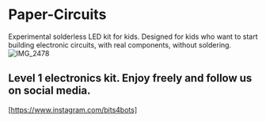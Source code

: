 # Paper-Circuits
Experimental solderless LED kit for kids. Designed for kids who want to start building electronic circuits, with real components, without soldering.
![IMG_2478](https://user-images.githubusercontent.com/53281337/83310634-ab790900-a1da-11ea-9e6b-de41187bbc25.jpg)
## Level 1 electronics kit. Enjoy freely and follow us on social media.
[https://www.instagram.com/bits4bots]
